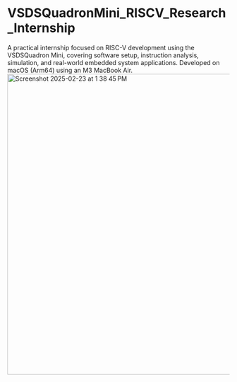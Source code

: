 # VSDSQuadronMini_RISCV_Research_Internship
A practical internship focused on RISC-V development using the VSDSQuadron Mini, covering software setup, instruction analysis, simulation, and real-world embedded system applications.
Developed on macOS (Arm64) using an M3 MacBook Air.
<img width="680" alt="Screenshot 2025-02-23 at 1 38 45 PM" src="https://github.com/user-attachments/assets/be0b4f9b-e89d-40fe-877b-7ce778372aa4" />
